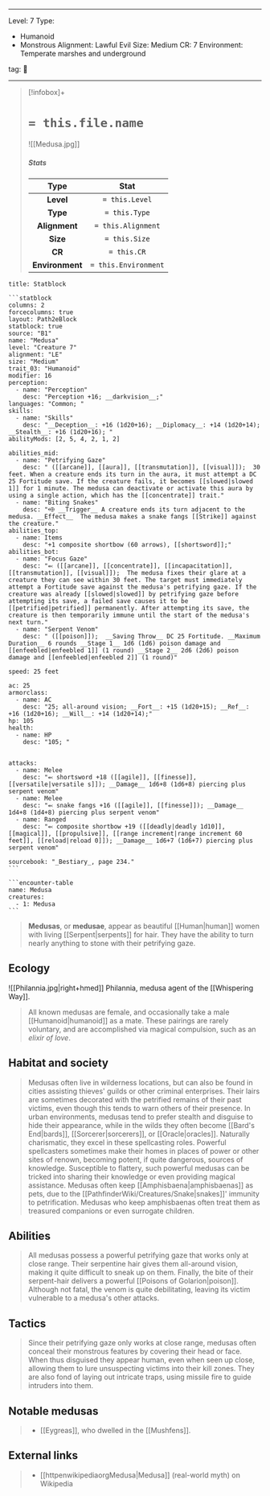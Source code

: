 
---


Level: 7
Type:
- Humanoid
- Monstrous
Alignment: Lawful Evil
Size: Medium
CR: 7
Environment: Temperate marshes and underground


tag: 👹

---

> [!infobox]+
> #  `= this.file.name`
> ![[Medusa.jpg]]
> ##### Stats
> Type | Stat |
> :---:|:---:|
> **Level** | `= this.Level` |
> **Type** | `= this.Type` |
> **Alignment** | `= this.Alignment` |
> **Size** | `= this.Size` |
> **CR** | `= this.CR` |
> **Environment** | `= this.Environment` |




````ad-info
title: Statblock

```statblock
columns: 2
forcecolumns: true
layout: Path2eBlock
statblock: true
source: "B1"
name: "Medusa"
level: "Creature 7"
alignment: "LE"
size: "Medium"
trait_03: "Humanoid"
modifier: 16
perception:
  - name: "Perception"
    desc: "Perception +16; __darkvision__;"
languages: "Common; "
skills:
  - name: "Skills"
    desc: "__Deception__: +16 (1d20+16); __Diplomacy__: +14 (1d20+14); __Stealth__: +16 (1d20+16); "
abilityMods: [2, 5, 4, 2, 1, 2]

abilities_mid:
  - name: "Petrifying Gaze"
    desc: " ([[arcane]], [[aura]], [[transmutation]], [[visual]]);  30 feet. When a creature ends its turn in the aura, it must attempt a DC 25 Fortitude save. If the creature fails, it becomes [[slowed|slowed 1]] for 1 minute. The medusa can deactivate or activate this aura by using a single action, which has the [[concentrate]] trait."
  - name: "Biting Snakes"
    desc: "⬲ __Trigger__ A creature ends its turn adjacent to the medusa. __Effect__  The medusa makes a snake fangs [[Strike]] against the creature."
abilities_top:
  - name: Items
    desc: "+1 composite shortbow (60 arrows), [[shortsword]];"
abilities_bot:
  - name: "Focus Gaze"
    desc: "⬻ ([[arcane]], [[concentrate]], [[incapacitation]], [[transmutation]], [[visual]]);  The medusa fixes their glare at a creature they can see within 30 feet. The target must immediately attempt a Fortitude save against the medusa's petrifying gaze. If the creature was already [[slowed|slowed]] by petrifying gaze before attempting its save, a failed save causes it to be [[petrified|petrified]] permanently. After attempting its save, the creature is then temporarily immune until the start of the medusa's next turn."
  - name: "Serpent Venom"
    desc: " ([[poison]]);  __Saving Throw__ DC 25 Fortitude. __Maximum Duration__ 6 rounds __Stage 1__ 1d6 (1d6) poison damage and [[enfeebled|enfeebled 1]] (1 round) __Stage 2__ 2d6 (2d6) poison damage and [[enfeebled|enfeebled 2]] (1 round)"

speed: 25 feet

ac: 25
armorclass:
  - name: AC
    desc: "25; all-around vision; __Fort__: +15 (1d20+15); __Ref__: +16 (1d20+16); __Will__: +14 (1d20+14);"
hp: 105
health:
  - name: HP
    desc: "105; "


attacks:
  - name: Melee
    desc: "⬻ shortsword +18 ([[agile]], [[finesse]], [[versatile|versatile s]]); __Damage__ 1d6+8 (1d6+8) piercing plus serpent venom"
  - name: Melee
    desc: "⬻ snake fangs +16 ([[agile]], [[finesse]]); __Damage__ 1d4+8 (1d4+8) piercing plus serpent venom"
  - name: Ranged
    desc: "⬻ composite shortbow +19 ([[deadly|deadly 1d10]], [[magical]], [[propulsive]], [[range increment|range increment 60 feet]], [[reload|reload 0]]); __Damage__ 1d6+7 (1d6+7) piercing plus serpent venom"

sourcebook: "_Bestiary_, page 234."
```

```encounter-table
name: Medusa
creatures:
  - 1: Medusa
```

````



> **Medusas**, or **medusae**, appear as beautiful [[Human|human]] women with living [[Serpent|serpents]] for hair. They have the ability to turn nearly anything to stone with their petrifying gaze.



## Ecology

![[Philannia.jpg|right+hmed]] 
 Philannia, medusa agent of the [[Whispering Way]].
> All known medusas are female, and occasionally take a male [[Humanoid|humanoid]] as a mate. These pairings are rarely voluntary, and are accomplished via magical compulsion, such as an *elixir of love*.


## Habitat and society

> Medusas often live in wilderness locations, but can also be found in cities assisting thieves' guilds or other criminal enterprises. Their lairs are sometimes decorated with the petrified remains of their past victims, even though this tends to warn others of their presence.
> In urban environments, medusas tend to prefer stealth and disguise to hide their appearance, while in the wilds they often become [[Bard's End|bards]], [[Sorcerer|sorcerers]], or [[Oracle|oracles]]. Naturally charismatic, they excel in these spellcasting roles. Powerful spellcasters sometimes make their homes in places of power or other sites of renown, becoming potent, if quite dangerous, sources of knowledge. Susceptible to flattery, such powerful medusas can be tricked into sharing their knowledge or even providing magical assistance.
> Medusas often keep [[Amphisbaena|amphisbaenas]] as pets, due to the [[PathfinderWiki/Creatures/Snake|snakes]]' immunity to petrification. Medusas who keep amphisbaenas often treat them as treasured companions or even surrogate children.


## Abilities

> All medusas possess a powerful petrifying gaze that works only at close range. Their serpentine hair gives them all-around vision, making it quite difficult to sneak up on them. Finally, the bite of their serpent-hair delivers a powerful [[Poisons of Golarion|poison]]. Although not fatal, the venom is quite debilitating, leaving its victim vulnerable to a medusa's other attacks.


## Tactics

> Since their petrifying gaze only works at close range, medusas often conceal their monstrous features by covering their head or face. When thus disguised they appear human, even when seen up close, allowing them to lure unsuspecting victims into their kill zones. They are also fond of laying out intricate traps, using missile fire to guide intruders into them.


## Notable medusas

> - [[Eygreas]], who dwelled in the [[Mushfens]].



## External links

> - [[httpenwikipediaorgMedusa|Medusa]] (real-world myth) on Wikipedia






